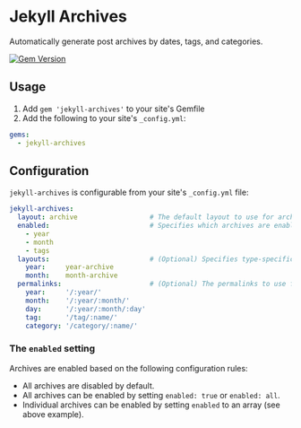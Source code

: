 # Jekyll Archives

Automatically generate post archives by dates, tags, and categories.

[![Gem Version](https://badge.fury.io/rb/jekyll-archives.png)](http://badge.fury.io/rb/jekyll-archives)

## Usage

1. Add `gem 'jekyll-archives'` to your site's Gemfile
2. Add the following to your site's `_config.yml`:

```yml
gems:
  - jekyll-archives
```

## Configuration
`jekyll-archives` is configurable from your site's `_config.yml` file:

```yml
jekyll-archives:
  layout: archive                  # The default layout to use for archive pages.
  enabled:                         # Specifies which archives are enabled.
    - year
    - month
    - tags
  layouts:                         # (Optional) Specifies type-specific layouts.
    year:     year-archive
    month:    month-archive
  permalinks:                      # (Optional) The permalinks to use for each archive.
    year:     '/:year/'
    month:    '/:year/:month/'
    day:      '/:year/:month/:day'
    tag:      '/tag/:name/'
    category: '/category/:name/'
```

### The `enabled` setting
Archives are enabled based on the following configuration rules:
- All archives are disabled by default.
- All archives can be enabled by setting `enabled: true` or `enabled: all`.
- Individual archives can be enabled by setting `enabled` to an array (see above example).
